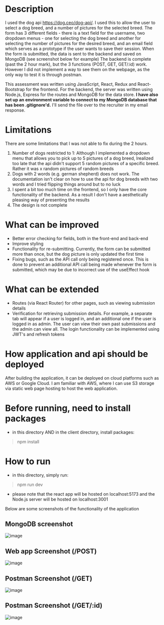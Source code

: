 # Description
I used the dog api https://dog.ceo/dog-api/. I used this to allow the user to select a dog breed, and a number of pictures for the selected breed.
The form has 3 different fields - there is a text field for the username, two dropdown menus - one for selecting the dog breed and another for selecting the number of pictures for the desired breed, and an email field which serves as a prototype if the user wants to save their session.
When the form is submitted, the data is sent to the backend and saved on MongoDB (see screenshot below for example)
The backend is complete (past the 2 hour mark), but the 3 functions (POST, GET, GET/:id) work. However I did not implement a way to see them on the webpage, as the only way to test it is through postman.

This assessment was written using JavaScript, React, Redux and React-Bootstrap for the frontend. For the backend, the server was written using Node.js, Express for the routes and MongoDB for the data store. **I have also set up an environment variable to connect to my MongoDB database that has been .gitignore'd.** I'll send the file over to the recruiter in my email response.

# Limitations
There are some limitations that I was not able to fix during the 2 hours. 
1) Number of dogs restricted to 1: Although I implemented a dropdown menu that allows you to pick up to 5 pictures of a dog breed, Irealized too late that the api didn't support 5 random pictures of a specific breed. Rather it was x random pictures of random breeds
2) Dogs with 2 words (e.g. german shepherd) does not work. The documentation isn't clear on how to use the api for dog breeds with two words and I tried flipping things around but to no luck
3) I spent a bit too much time on the frontend, so I only have the core functionality of the backend. As a result I don't have a aesthetically pleasing way of presenting the results
4) The design is not complete

# What can be improved
- Better error checking for fields, both in the front-end and back-end
- Improve styling
- Functionality for re-submitting. Currently, the form can be submitted more than once, but the dog picture is only updated the first time
- Fixing bugs, such as the API call only being registered once. This is done to prevent an additional API call being made whenever the form is submitted, which may be due to incorrect use of the useEffect hook

# What can be extended
- Routes (via React Router) for other pages, such as viewing submission details
- Verification for retrieving submission details. For example, a separate tab will appear if a user is logged in, and an additional one if the user is logged in as admin. The user can view their own past submissions and the admin can view all. The login functionality can be implemented using JWT's and refresh tokens

# How application and api should be deployed
After building the application, it can be deployed on cloud platforms such as AWS or Google Cloud. I am familiar with AWS, where I can use S3 storage via static web page hosting to host the web application. 

# Before running, need to install packages
- in this directory AND in the client directory, install packages:
> npm install

# How to run
- in this directory, simply run:
> npm run dev
- please note that the react app will be hosted on localhost:5173 and the Node.js server will be hosted on localhost:3001

Below are some screenshots of the functionality of the application
## MongoDB screenshot
![image](https://github.com/kermattC/CSFIntershipAssessment2024/assets/34190286/17052494-1480-4622-833d-d2ab4c05095f)

## Web app Screenshot (/POST)
![image](https://github.com/kermattC/CSFIntershipAssessment2024/assets/34190286/03e5bdbe-1229-4c9f-a4a2-051a1e370f07)

## Postman Screenshot (/GET)
![image](https://github.com/kermattC/CSFIntershipAssessment2024/assets/34190286/a70e5b2d-3997-40ff-959e-08510e8cff85)

## Postman Screenshot (/GET/:id)
![image](https://github.com/kermattC/CSFIntershipAssessment2024/assets/34190286/2c3c0219-3f2e-4634-badf-8b0cc3977dee)

